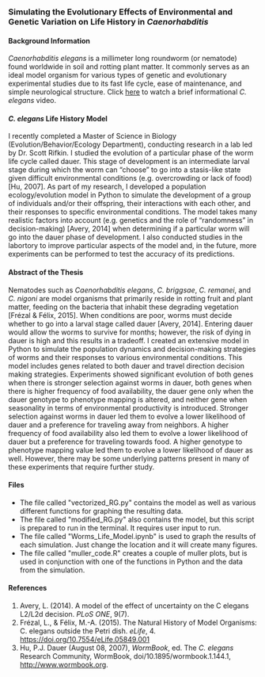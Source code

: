 ### Simulating the Evolutionary Effects of Environmental and Genetic Variation on Life History in *Caenorhabditis*

#### Background Information
*Caenorhabditis elegans* is a millimeter long roundworm (or nematode) found worldwide in soil and rotting plant matter. It commonly serves as an ideal model organism for various types of genetic and evolutionary experimental studies due to its fast life cycle, ease of maintenance, and simple neurological structure. Click [here](https://www.youtube.com/watch?v=zjqLwPgLnV0) to watch a brief informational *C. elegans* video.

#### *C. elegans* Life History Model
I recently completed a Master of Science in Biology (Evolution/Behavior/Ecology Department), conducting research in a lab led by Dr. Scott Rifkin. I studied the evolution of a particular phase of the worm life cycle called dauer. This stage of development is an intermediate larval stage during which the worm can “choose” to go into a stasis-like state given difficult environmental conditions (e.g. overcrowding or lack of food) [Hu, 2007]. As part of my research, I developed a population ecology/evolution model in Python to simulate the development of a group of individuals and/or their offspring, their interactions with each other, and their responses to specific environmental conditions. The model takes many realistic factors into account (e.g. genetics and the role of “randomness” in decision-making) [Avery, 2014] when determining if a particular worm will go into the dauer phase of development. I also conducted studies in the labortory to improve particular aspects of the model and, in the future, more experiments can be performed to test the accuracy of its predictions.

#### Abstract of the Thesis
Nematodes such as *Caenorhabditis elegans*, *C. briggsae*, *C. remanei*, and *C. nigoni* are model organisms that primarily reside in rotting fruit and plant matter, feeding on the bacteria that inhabit these degrading vegetation [Frézal & Félix, 2015]. When conditions are poor, worms must decide whether to go into a larval stage called dauer [Avery, 2014]. Entering dauer would allow the worms to survive for months; however, the risk of dying in dauer is high and this results in a tradeoff. I created an extensive model in Python to simulate the population dynamics and decision-making strategies of worms and their responses to various environmental conditions. This model includes genes related to both dauer and travel direction decision making strategies. Experiments showed significant evolution of both genes when there is stronger selection against worms in dauer, both genes when there is higher frequency of food availability, the dauer gene only when the dauer genotype to phenotype mapping is altered, and neither gene when seasonality in terms of environmental productivity is introduced. Stronger selection against worms in dauer led them to evolve a lower likelihood of dauer and a preference for traveling away from neighbors. A higher frequency of food availability also led them to evolve a lower likelihood of dauer but a preference for traveling towards food. A higher genotype to phenotype mapping value led them to evolve a lower likelihood of dauer as well. However, there may be some underlying patterns present in many of these experiments that require further study.

#### Files
- The file called "vectorized_RG.py" contains the model as well as various different functions for graphing the resulting data.
- The file called "modified_RG.py" also contains the model, but this script is prepared to run in the terminal. It requires user input to run.
- The file called "Worms_Life_Model.ipynb" is used to graph the results of each simulation. Just change the location and it will create many figures.
- The file called "muller_code.R" creates a couple of muller plots, but is used in conjunction with one of the functions in Python and the data from the simulation.

#### References
1. Avery, L. (2014). A model of the effect of uncertainty on the C elegans L2/L2d decision. *PLoS ONE*, 9(7).
2. Frézal, L., & Félix, M.-A. (2015). The Natural History of Model Organisms: C. elegans outside the Petri dish. *eLife*, 4. https://doi.org/10.7554/eLife.05849.001
3. Hu, P.J. Dauer (August 08, 2007), *WormBook*, ed. The *C. elegans* Research Community, WormBook, doi/10.1895/wormbook.1.144.1, http://www.wormbook.org.
